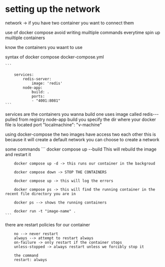 # setting up the network
network -> if you have two container you want to connect them

use of docker compose
    avoid writing muiltiple commands everytime
    spin up muiltiple containers

know the containers you waant to use

syntax of docker compose
    docker-compose.yml
    
    ```

        services:
            redis-server:
                image: 'redis'
            node-app:
                build: .
                ports:
                - "4001:8081"
    ```

services are the containers you wanna build
one uses image called redis---pulled from registry
node-app
build you specify the dir where your docker file is located
port "localmachine": "v-machine"
    
using docker-compose the two images have access two each other
this is because it will create a default network
you can choose to create a network

some commands
    ```
        docker compose up --build This will rebuild the image and restart it

        docker compose up -d -> this runs our container in the backgroud

        docker compose down -> STOP THE CONTAINERS

        docker compose up -> this will log the errors

        docker compose ps -> this will find the running container in the recent file directory you are in

        docker ps --> shows the running containers

        docker run -t "image-name" .
    ```

there are restart policies for our container
```
    no --> never restart
    always --> attempt to restart always
    on-failure -> only restart if the container stops
    unless-stopped -> always restart unless we forcibly stop it

    the command
    restart: always

```
    
 
